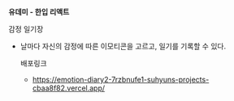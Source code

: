 ****유데미 - 한입 리액트****

감정 일기장
- 날마다 자신의 감정에 따른 이모티콘을 고르고, 일기를 기록할 수 있다.

  
  배포링크
  - https://emotion-diary2-7rzbnufe1-suhyuns-projects-cbaa8f82.vercel.app/
